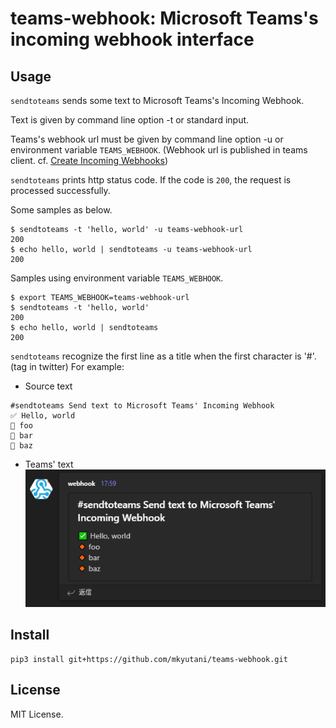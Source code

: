 # teams-webhook: Microsoft Teams's incoming webhook interface

## Usage

`sendtoteams` sends some text to Microsoft Teams's Incoming Webhook.

Text is given by command line option -t or standard input.

Teams's webhook url must be given by command line option -u or environment variable `TEAMS_WEBHOOK`.
(Webhook url is published in teams client. cf. [Create Incoming Webhooks](https://learn.microsoft.com/en-us/microsoftteams/platform/webhooks-and-connectors/how-to/add-incoming-webhook?tabs=dotnet))

`sendtoteams` prints http status code.  If the code is `200`, the request is processed successfully.

Some samples as below.

```
$ sendtoteams -t 'hello, world' -u teams-webhook-url
200
$ echo hello, world | sendtoteams -u teams-webhook-url
200
```

Samples using environment variable `TEAMS_WEBHOOK`.

```
$ export TEAMS_WEBHOOK=teams-webhook-url
$ sendtoteams -t 'hello, world'
200
$ echo hello, world | sendtoteams
200
```

`sendtoteams` recognize the first line as a title when the first character is '#'. (tag in twitter)
For example:

* Source text
```
#sendtoteams Send text to Microsoft Teams' Incoming Webhook
✅ Hello, world
🔸 foo
🔸 bar
🔸 baz
```
* Teams' text
![Text in Teams](img/webhook-title-sample.png)


## Install

```
pip3 install git+https://github.com/mkyutani/teams-webhook.git
```

## License

MIT License.
